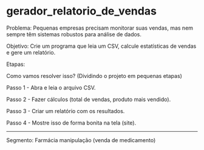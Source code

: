 # gerador_relatorio_de_vendas

Problema:
Pequenas empresas precisam monitorar suas vendas, mas nem sempre têm sistemas robustos para análise de dados.

Objetivo:
Crie um programa que leia um CSV, calcule estatísticas de vendas e gere um relatório.


Etapas:

Como vamos resolver isso? (Dividindo o projeto em pequenas etapas)

Passo 1 - Abra e leia o arquivo CSV.

Passo 2 - Fazer cálculos (total de vendas, produto mais vendido).

Passo 3 - Criar um relatório com os resultados.

Passo 4 - Mostre isso de forma bonita na tela (site).



-------------------------------------------------------------------------------------------------------------------------------------------------------------------------------------------------


Segmento: Farmácia manipulação (venda de medicamento)

